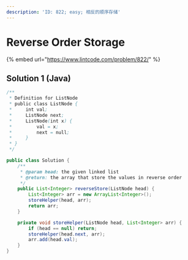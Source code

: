 ```yaml
---
description: 'ID: 822; easy; 相反的顺序存储'
---
```


# Reverse Order Storage

{% embed url="https://www.lintcode.com/problem/822/" %}

## Solution 1 \(Java\)

```java
/**
 * Definition for ListNode
 * public class ListNode {
 *     int val;
 *     ListNode next;
 *     ListNode(int x) {
 *         val = x;
 *         next = null;
 *     }
 * }
 */

public class Solution {
    /**
     * @param head: the given linked list
     * @return: the array that store the values in reverse order 
     */
    public List<Integer> reverseStore(ListNode head) {
        List<Integer> arr = new ArrayList<Integer>();
        storeHelper(head, arr);
        return arr;
    }

    private void storeHelper(ListNode head, List<Integer> arr) {
        if (head == null) return;
        storeHelper(head.next, arr);
        arr.add(head.val);
    }
}
```

